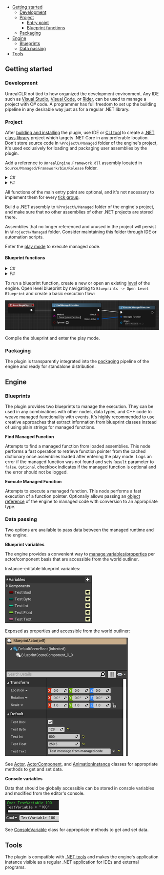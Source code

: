 - [Getting started](#getting-started)
  * [Development](#development)
  * [Project](#project)
    + [Entry point](#entry-point)
    + [Blueprint functions](#blueprint-functions)
  * [Packaging](#packaging)
- [Engine](#engine)
  * [Blueprints](#blueprints)
  * [Data passing](#data-passing)
- [Tools](#tools)

Getting started
--------
### Development
UnrealCLR not tied to how organized the development environment. Any IDE such as [Visual Studio](https://visualstudio.microsoft.com), [Visual Code](https://code.visualstudio.com), or [Rider](https://www.jetbrains.com/rider/), can be used to manage a project with C# code. A programmer has full freedom to set up the building pipeline in any desirable way just as for a regular .NET library.

### Project
After [building and installing](https://github.com/nxrighthere/UnrealCLR#building) the plugin, use IDE or [CLI tool](https://docs.microsoft.com/en-us/dotnet/core/tools/dotnet-new) to create a [.NET class library](https://docs.microsoft.com/en-us/dotnet/core/tools/dotnet-new#classlib) project which targets .NET Core in any preferable location. Don't store source code in `%Project%/Managed` folder of the engine's project, it's used exclusively for loading and packaging user assemblies by the plugin.

Add a reference to `UnrealEngine.Framework.dll` assembly located in `Source/Managed/Framework/bin/Release` folder.

<details>
<summary>C#</summary>
Create a new or open a C# file in the .NET project and replace its content with the following code:

#### Entry point
```csharp
using System;
using System.Drawing;
using UnrealEngine.Framework;

namespace Game {
	public static class Main { // Indicates the main entry point for automatic loading by the plugin
		public static void OnBeginWorld() => Debug.AddOnScreenMessage(-1, 10.0f, Color.DeepPink, "Hello, Unreal Engine!");

		public static void OnEndWorld() => Debug.AddOnScreenMessage(-1, 10.0f, Color.DeepPink, "See you soon, Unreal Engine!");

		public static void OnPrePhysicsTickWorld(float deltaTime) => Debug.AddOnScreenMessage(1, 10.0f, Color.DeepPink, "On pre physics tick invoked!");

		public static void OnDuringPhysicsTickWorld(float deltaTime) => Debug.AddOnScreenMessage(2, 10.0f, Color.DeepPink, "On during physics tick invoked!");

		public static void OnPostPhysicsTickWorld(float deltaTime) => Debug.AddOnScreenMessage(3, 10.0f, Color.DeepPink, "On post physics tick invoked!");

		public static void OnPostUpdateTickWorld(float deltaTime) => Debug.AddOnScreenMessage(4, 10.0f, Color.DeepPink, "On post update tick invoked!");
	}
}
```
</details>

<details>
<summary>F#</summary>
Create a new or open an F# file in the .NET project and replace its content with the following code:

#### Entry point
```fsharp
namespace Game

open System
open System.Drawing
open UnrealEngine.Framework

module Main = // Indicates the main entry point for automatic loading by the plugin
    let OnBeginWorld() = Debug.AddOnScreenMessage(-1, 10.0f, Color.DeepPink, "Hello, Unreal Engine!");

    let OnEndWorld() = Debug.AddOnScreenMessage(-1, 10.0f, Color.DeepPink, "See you soon, Unreal Engine!");

    let OnPrePhysicsTickWorld(deltaTime:single) = Debug.AddOnScreenMessage(1, 10.0f, Color.DeepPink, "On pre physics tick invoked!");

    let OnDuringPhysicsTickWorld(deltaTime:single) = Debug.AddOnScreenMessage(2, 10.0f, Color.DeepPink, "On during physics tick invoked!");

    let OnPostPhysicsTickWorld(deltaTime:single) = Debug.AddOnScreenMessage(3, 10.0f, Color.DeepPink, "On post physics tick invoked!");

    let OnPostUpdateTickWorld(deltaTime:single) = Debug.AddOnScreenMessage(4, 10.0f, Color.DeepPink, "On post update tick invoked!");
```
</details>

All functions of the main entry point are optional, and it's not necessary to implement them for every [tick group](https://docs.unrealengine.com/en-US/Programming/UnrealArchitecture/Actors/Ticking/index.html).

Build a .NET assembly to `%Project%/Managed` folder of the engine's project, and make sure that no other assemblies of other .NET projects are stored there.

Assemblies that no longer referenced and unused in the project will persist in `%Project%/Managed` folder. Consider maintaining this folder through IDE or automation scripts.

Enter the [play mode](https://docs.unrealengine.com/en-US/Engine/UI/LevelEditor/InEditorTesting/index.html) to execute managed code.

#### Blueprint functions

<details>
<summary>C#</summary>

```csharp
using System;
using System.Drawing;
using UnrealEngine.Framework;

namespace Game {
	public static class System { // Custom class for loading functions from blueprints
		public static void Function() => Debug.AddOnScreenMessage(-1, 10.0f, Color.DeepPink, "Blueprint function invoked!");
	}
}
```
</details>

<details>
<summary>F#</summary>

```fsharp
namespace Game

open System
open System.Drawing
open UnrealEngine.Framework

module System = // Custom class for loading functions from blueprints
    let Function() = Debug.AddOnScreenMessage(-1, 10.0f, Color.DeepPink, "Blueprint function invoked!");
```
</details>

To run a blueprint function, create a new or open an existing [level](https://docs.unrealengine.com/en-US/Engine/QuickStart/index.html#3.createanewlevel) of the engine. Open level blueprint by navigating to `Blueprints -> Open Level Blueprint` and create a basic execution flow:

<p align="left">
	<img src="https://github.com/Rageware/Images/raw/master/UnrealCLR/level-graph.png" alt="graph">
</p>

Compile the blueprint and enter the play mode.

### Packaging
The plugin is transparently integrated into the [packaging](https://docs.unrealengine.com/en-US/Engine/Basics/Projects/Packaging/index.html) pipeline of the engine and ready for standalone distribution.

Engine
--------
### Blueprints
The plugin provides two blueprints to manage the execution. They can be used in any combinations with other nodes, data types, and C++ code to weave managed functionality with events. It's highly recommended to use creative approaches that extract information from blueprint classes instead of using plain strings for managed functions.

**Find Managed Function**

Attempts to find a managed function from loaded assemblies. This node performs a fast operation to retrieve function pointer from the cached dictionary once assemblies loaded after entering the play mode. Logs an error if the managed function was not found and sets `Result` parameter to `false`. `Optional` checkbox indicates if the managed function is optional and the error should not be logged.

**Execute Managed Function**

Attempts to execute a managed function. This node performs a fast execution of a function pointer. Optionally allows passing an [object reference](https://github.com/nxrighthere/UnrealCLR/blob/master/API/ObjectReference.md) of the engine to managed code with conversion to an appropriate type.

### Data passing
Two options are available to pass data between the managed runtime and the engine.

**Blueprint variables**

The engine provides a convenient way to [manage variables/properties](https://docs.unrealengine.com/en-US/Engine/Blueprints/UserGuide/Variables/index.html) per actor/component basis that are accessible from the world outliner.

Instance-editable blueprint variables:

<p align="left">
	<img src="https://github.com/Rageware/Images/raw/master/UnrealCLR/blueprint-variables.png" alt="blueprint-variables">
</p>

Exposed as properties and accessible from the world outliner:

<p align="left">
	<img src="https://github.com/Rageware/Images/raw/master/UnrealCLR/editor-properties.png" alt="editor-properties">
</p>

See [Actor](https://github.com/nxrighthere/UnrealCLR/blob/master/API/Actor.md), [ActorComponent](https://github.com/nxrighthere/UnrealCLR/blob/master/API/ActorComponent.md), and [AnimationInstance](https://github.com/nxrighthere/UnrealCLR/blob/master/API/AnimationInstance.md) classes for appropriate methods to get and set data.

**Console variables**

Data that should be globally accessible can be stored in console variables and modified from the editor's console.

<p align="left">
	<img src="https://github.com/Rageware/Images/raw/master/UnrealCLR/console-variable.png" alt="console-variable">
</p>

See [ConsoleVariable](https://github.com/nxrighthere/UnrealCLR/blob/master/API/ConsoleVariable.md) class for appropriate methods to get and set data.

Tools
--------
The plugin is compatible with [.NET tools](https://github.com/natemcmaster/dotnet-tools) and makes the engine's application instance visible as a regular .NET application for IDEs and external programs.
